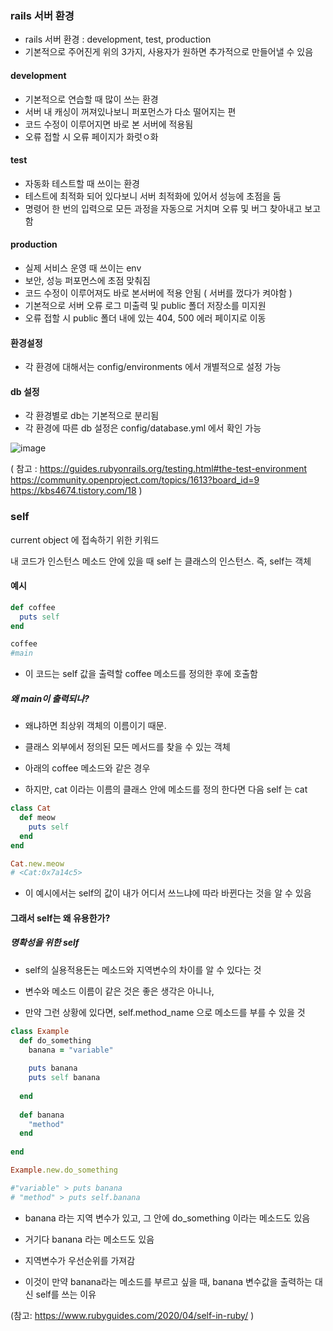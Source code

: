 ### rails 서버 환경 
- rails 서버 환경 : development, test, production  
- 기본적으로 주어진게 위의 3가지, 사용자가 원하면 추가적으로 만들어낼 수 있음 

#### development 
- 기본적으로 연습할 때 많이 쓰는 환경
- 서버 내 캐싱이 꺼져있나보니 퍼포먼스가 다소 떨어지는 편
- 코드 수정이 이루어지면 바로 본 서버에 적용됨
- 오류 접할 시 오류 페이지가 화럿ㅇ화 

#### test
- 자동화 테스트할 때 쓰이는 환경 
- 테스트에 최적화 되어 있다보니 서버 최적화에 있어서 성능에 초점을 둠 
- 명령어 한 번의 입력으로 모든 과정을 자동으로 거치며 오류 및 버그 찾아내고 보고함 

#### production 
- 실제 서비스 운영 때 쓰이는 env
- 보안, 성능 퍼포먼스에 초점 맞춰짐
- 코드 수정이 이루어져도 바로 본서버에 적용 안됨 ( 서버를 껐다가 켜야함 ) 
- 기본적으로 서버 오류 로그 미출력 및 public 폴더 저장소를 미지원
- 오류 접할 시 public 폴더 내에 있는 404, 500 에러 페이지로 이동



#### 환경설정
- 각 환경에 대해서는 config/environments 에서 개별적으로 설정 가능

#### db 설정
- 각 환경별로 db는 기본적으로 분리됨
- 각 환경에 따른 db 설정은 config/database.yml 에서 확인 가능 

![image](https://user-images.githubusercontent.com/48708746/102734373-047cda00-4383-11eb-84a4-5116ee47ef4e.png)


( 참고 : 
https://guides.rubyonrails.org/testing.html#the-test-environment 
https://community.openproject.com/topics/1613?board_id=9
https://kbs4674.tistory.com/18
)



### self 

current object 에 접속하기 위한 키워드 

내 코드가 인스턴스 메소드 안에 있을 때 self 는 클래스의 인스턴스. 
즉, self는 객체 


#### 예시 
```ruby 
def coffee
  puts self
end

coffee
#main
```
- 이 코드는 self 값을 출력할 coffee 메소드를 정의한 후에 호출함

##### 왜 main이 출력되나? 
- 왜냐하면 최상위 객체의 이름이기 때문. 
- 클래스 외부에서 정의된 모든 메서드를 찾을 수 있는 객체 

- 아래의 coffee 메소드와 같은 경우 
- 하지만, cat 이라는 이름의 클래스 안에 메소드를 정의 한다면 다음 self 는 cat 

```ruby 
class Cat 
  def meow
    puts self
  end
end

Cat.new.meow
# <Cat:0x7a14c5>
```
- 이 예시에서는 self의 값이 내가 어디서 쓰느냐에 따라 바뀐다는 것을 알 수 있음 


#### 그래서 self는 왜 유용한가? 

##### 명확성을 위한 self
- self의 실용적용돈는 메소드와 지역변수의 차이를 알 수 있다는 것 

- 변수와 메소드 이름이 같은 것은 좋은 생각은 아니나, 
- 만약 그런 상황에 있다면, self.method_name 으로 메소드를 부를 수 있을 것 

```ruby
class Example
  def do_something
    banana = "variable"
    
    puts banana
    puts self banana
    
  end
  
  def banana
    "method"
  end
  
end

Example.new.do_something

#"variable" > puts banana
# "method" > puts self.banana
```

- banana 라는 지역 변수가 있고, 그 안에 do_something 이라는 메소드도 있음
- 거기다 banana 라는 메소드도 있음

- 지역변수가 우선순위를 가져감 

- 이것이 만약 banana라는 메소드를 부르고 싶을 때, banana 변수값을 출력하는 대신 self를 쓰는 이유


(참고: https://www.rubyguides.com/2020/04/self-in-ruby/ ) 




 

